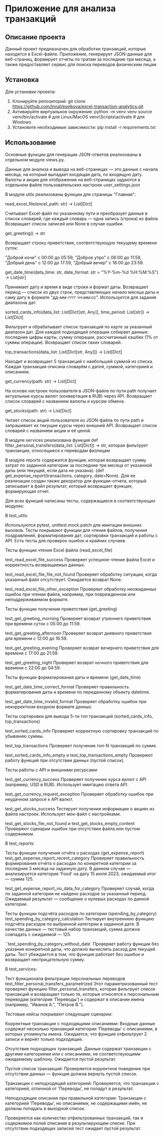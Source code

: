 # Приложение для анализа транзакций

## Описание проекта

Данный проект предназначен для обработки транзакций, которые находятся в Excel-файле. Приложение, 
генерирует JSON-данные для веб-страниц, формирует отчеты по тратам за последние три месяца, а также предоставляет 
сервис для поиска переводов физическим лицам

## Установка

Для установки проекта:
1. Клонируйте репозиторий: 
git clone https://github.com/InnaVeselkova/excel-transaction-analytics.git
2. Активируйте виртуальное окружение:
python -m venv venv
source venv/bin/activate   # для Linux/MacOS
venv\Scripts\activate    # для Windows
3. Установите необходимые зависимости:
pip install -r requirements.txt

## Использование

Основные функции для генерации JSON-ответов реализованы в отдельном модуле views.py.

Данные для анализа и вывода на веб-страницах — это данные с начала месяца, на который выпадает входящая дата, по входящую дату.
Валюты и акции для отображения на веб-страницах задаются в отдельном файле пользовательских настроек 
user_settings.json

В модуле utils реализованы функции для страницы "Главная":

read_excel_file(excel_path: str) -> List[Dict] 

Считывает Excel-файл по указанному пути и преобразует данные в список словарей, где каждый словарь — одна запись (строка) из файла. Возвращает список записей или None в случае ошибки.

get_greeting() -> str 

Возвращает строку приветствия, соответствующую текущему времени суток:

"Доброй ночи" с 00:00 до 05:59,
"Доброе утро" с 06:00 до 11:59,
"Добрый день" с 12:00 до 17:59,
"Добрый вечер" с 18:00 до 23:59. 

get_date_time(data_time: str, date_format: str = "%Y-%m-%d %H:%M:%S") -> List[str] 

Принимает дату и время в виде строки и формат даты. Возвращает период — список из двух строк, представляющих начало месяца даты и саму дату в формате "дд-мм-гггг чч:мм:сс". Используется для задания диапазона дат.

sorted_cards_info(data_list: List[Dict[str, Any]], time_period: List[str]) -> List[Dict] 

Фильтрует и обрабатывает список транзакций по карте за указанный диапазон дат. Для каждой подходящей операции собирает данные:
последние цифры карты,
сумму операции, рассчитанный кэшбек (1% от суммы операции). Возвращает список таких словарей. 

top_transactions(data_list: List[Dict[str, Any]]) -> List[Dict] 

Находит и возвращает 5 транзакций с наибольшей суммой из списка. Каждая транзакция описана словарём с датой, суммой, категорией и описанием.

get_currency(path: str) -> List[Dict] 

На основе настроек пользователя в JSON-файле по пути path получает актуальные курсы валют (конвертация в RUB) через API. Возвращает список словарей с названием валюты и курсом обмена.

get_stocks(path: str) -> List[Dict] 

Читает список акций пользователя из JSON-файла по пути path и запрашивает их текущие курсы через внешний API. Возвращает список словарей с названием акции и её ценой. 

В модуле services реализована функция def filter_personal_transfers(data_list: List[Dict]) -> str, которая фильтрует транзакции, относящиеся к переводам физлицам 

В модуле reports содержится функция, которая возвращает сумму затрат по заданной категории за последние три месяца
    от указанной даты (или текущей, если дата не указана). (def get_expense_report(transactions, category, date=None).
Для ее реализации создан также декоратор для функции-отчета, который записывает в файл результат, который возвращает функция, формирующая отчет. 

Для всех функций написаны тесты, содержащиеся в соответствующих модулях: 

В test_utils: 

Используются pytest, unittest.mock.patch для имитации внешних вызовов.
Тесты покрывают функции для чтения файлов, получения поздравлений, форматирования дат, сортировки транзакций и работы с API.
Есть тесты для проверок ошибок и крайних случаев. 

Тесты функции чтения Excel файла (read_excel_file) 

test_read_excel_file_success
Проверяет успешное чтение файла Excel и корректность возвращаемых данных.

test_read_excel_file_file_not_found
Проверяет обработку ситуации, когда указанный файл отсутствует. Ожидается возврат None.

test_read_excel_file_other_exception
Проверяет обработку неожиданных ошибок при чтении файла, например, при поврежденном или неподдерживаемом формате.

Тесты функции получения приветствия (get_greeting) 

test_get_greeting_morning
Проверяет возврат утреннего приветствия при времени суток с 05:00 до 11:59.

test_get_greeting_afternoon
Проверяет возврат дневного приветствия для времени с 12:00 до 16:59.

test_get_greeting_evening
Проверяет возврат вечернего приветствия для времени с 17:00 до 21:59.

test_get_greeting_night
Проверяет возврат ночного приветствия для времени с 22:00 до 04:59.

Тесты функции форматирования даты и времени (get_date_time) 

test_get_date_time_correct_format
Проверяет правильность форматирования даты и времени по переданному объекту datetime.

test_get_date_time_invalid_format
Проверяет обработку ошибок при некорректном входном формате данных.

Тесты сортировки для вывода 5-ти топ транзакций (sorted_cards_info, top_transactions) 

test_sorted_cards_info
Проверяет корректную сортировку транзакций по убыванию суммы.

test_top_transactions
Проверяет получение топ-N транзакций по сумме.

test_sorted_cards_info_empty и test_top_transactions_empty
Проверяют работу функций при отсутствии данных (пустой список).

Тесты работы с API и внешними ресурсами 

test_get_currency_success
Проверяет получение курса валют с API (например, USD в RUB). Использует имитацию ответа API.

test_get_currency_request_exception
Проверяет обработку ошибок при неудачном запросе к API валют.

test_get_stocks_success
Тестирует получение информации о акциях из файла настроек. Использует мок-файл с настройками.

test_get_stocks_file_not_found и test_get_stocks_empty_content
Проверяют сценарии ошибок при отсутствии файла или пустом содержимом. 

В test_reports: 

Тесты функции получения отчёта о расходах (get_expense_report)
test_get_expense_report_recent_category
Проверяет правильность формирования отчёта о расходах по конкретной категории за последние 3 месяца на заданную дату. В данном случае — анализируется категория 'Food' на дату 15 июля 2023, ожидаемый итог — сумма 125.

test_get_expense_report_no_data_for_category
Проверяет случай, когда по заданной категории не найдено расходов за указанный период. Ожидаемый результат — сообщение о нулевых расходах по данной категории.

Тесты функции подсчёта расходов по категории (spending_by_category)
test_spending_by_category_calculation
Тестирует внутреннюю функцию подсчёта расходов по выбранной категории в заданной дате. В качестве данных — тестовый набор транзакций, сумма должна совпадать с ожидаемой — 125.

``test_spending_by_category_without_date`
Проверяет работу функции без указания конкретной даты, что должно вычислять расход для текущей даты. Тест убеждается в том, что функция работает без ошибок и возвращает неотрицательную сумму. 

В test_services: 

Тест функционала фильтрации персональных переводов
test_filter_personal_transfers_parametrized
Этот параметризованный тест проверяет функцию filter_personal_transfers, которая фильтрует список транзакций и возвращает только те, которые относятся к персональным переводам (категория 'Переводы') и содержат в описании имена (например, "Иванов А.", "Петров В.").

Тестовые кейсы покрывают следующие сценарии:

Корректные транзакции с подходящими описаниями:
Входные данные содержат несколько транзакций категории 'Переводы' с описаниями, в которых упомянуты имена. Ожидается, что функция отфильтрует 2 записи и вернёт только подходящие.

Отсутствие подходящих транзакций:
Данные содержат транзакции с другими категориями или с описаниями, не соответствующими ожидаемому шаблону. Ожидается пустой результат.

Пустой список транзакций:
Проверяется корректное поведение при отсутствии данных — функция должна вернуть пустой список.

Транзакции с неподходящей категорией:
Проверяется, что транзакции с категорией, отличной от 'Переводы', не попадут в результат.

Неподходящие описания при правильной категории:
Транзакции с категорией 'Переводы', но описаниями, не содержащими имён, не должны попадать в выходной список.

Проверяется как количество отфильтрованных транзакций, так и содержимое полей описания в результирующем списке. При отсутствии подходящих записей тест ожидает пустой результат.
